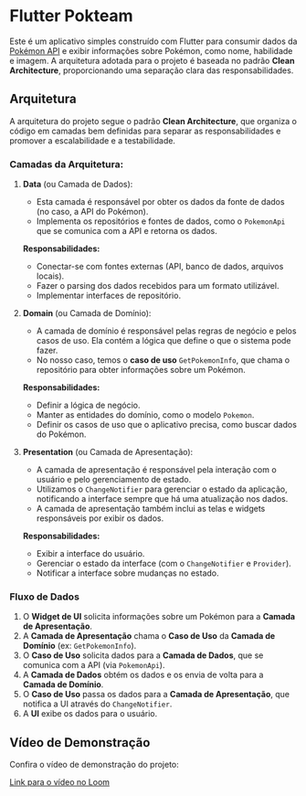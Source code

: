  

# Flutter Pokteam

Este é um aplicativo simples construído com Flutter para consumir dados da [Pokémon API](https://pokeapi.co/) e exibir informações sobre Pokémon, como nome, habilidade e imagem. A arquitetura adotada para o projeto é baseada no padrão **Clean Architecture**, proporcionando uma separação clara das responsabilidades.

## Arquitetura

A arquitetura do projeto segue o padrão **Clean Architecture**, que organiza o código em camadas bem definidas para separar as responsabilidades e promover a escalabilidade e a testabilidade.

### Camadas da Arquitetura:

1. **Data** (ou Camada de Dados):
   - Esta camada é responsável por obter os dados da fonte de dados (no caso, a API do Pokémon).
   - Implementa os repositórios e fontes de dados, como o `PokemonApi` que se comunica com a API e retorna os dados.

   **Responsabilidades:**
   - Conectar-se com fontes externas (API, banco de dados, arquivos locais).
   - Fazer o parsing dos dados recebidos para um formato utilizável.
   - Implementar interfaces de repositório.

2. **Domain** (ou Camada de Domínio):
   - A camada de domínio é responsável pelas regras de negócio e pelos casos de uso. Ela contém a lógica que define o que o sistema pode fazer.
   - No nosso caso, temos o **caso de uso** `GetPokemonInfo`, que chama o repositório para obter informações sobre um Pokémon.

   **Responsabilidades:**
   - Definir a lógica de negócio.
   - Manter as entidades do domínio, como o modelo `Pokemon`.
   - Definir os casos de uso que o aplicativo precisa, como buscar dados do Pokémon.

3. **Presentation** (ou Camada de Apresentação):
   - A camada de apresentação é responsável pela interação com o usuário e pelo gerenciamento de estado.
   - Utilizamos o `ChangeNotifier` para gerenciar o estado da aplicação, notificando a interface sempre que há uma atualização nos dados.
   - A camada de apresentação também inclui as telas e widgets responsáveis por exibir os dados.

   **Responsabilidades:**
   - Exibir a interface do usuário.
   - Gerenciar o estado da interface (com o `ChangeNotifier` e `Provider`).
   - Notificar a interface sobre mudanças no estado.

### Fluxo de Dados

1. O **Widget de UI** solicita informações sobre um Pokémon para a **Camada de Apresentação**.
2. A **Camada de Apresentação** chama o **Caso de Uso** da **Camada de Domínio** (ex: `GetPokemonInfo`).
3. O **Caso de Uso** solicita dados para a **Camada de Dados**, que se comunica com a API (via `PokemonApi`).
4. A **Camada de Dados** obtém os dados e os envia de volta para a **Camada de Domínio**.
5. O **Caso de Uso** passa os dados para a **Camada de Apresentação**, que notifica a UI através do `ChangeNotifier`.
6. A **UI** exibe os dados para o usuário.

## Vídeo de Demonstração

Confira o vídeo de demonstração do projeto:

[Link para o vídeo no Loom](https://www.loom.com/share/19a3efab3a6647b0938141de5ae9a90e?sid=e0d52316-39bf-404c-82d8-4d07167b08b1)

 